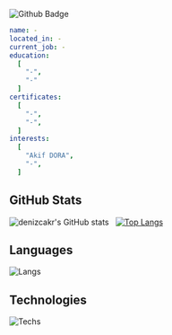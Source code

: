 ![Github Badge](https://komarev.com/ghpvc/?username=denizcakr&color=blueviolet)
```yaml
name: -
located_in: -
current_job: -
education:
  [
    "-",
    "-"
  ]
certificates:
  [
    "-",
    "-",
  ]
interests:
  [
    "Akif DORA",
    "-",
  ]
```
## GitHub Stats
![denizcakr's GitHub stats](https://github-readme-stats.vercel.app/api?username=denizcakr&show_icons=true&theme=synthwave) &nbsp;&nbsp;[![Top Langs](https://github-readme-stats.vercel.app/api/top-langs/?username=denizcakr&layout=compact&theme=synthwave)](https://github.com/akifdora)
## Languages
![Langs](https://skillicons.dev/icons?i=py,")
## Technologies
![Techs](https://skillicons.dev/icons?i=vscode,git,bash")
